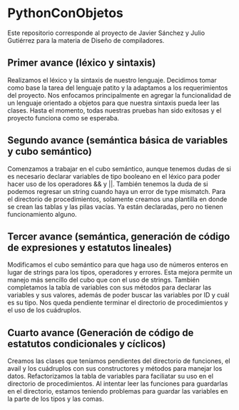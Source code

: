 # PythonConObjetos
Este repositorio corresponde al proyecto de Javier Sánchez y Julio Gutiérrez para la materia de Diseño de compiladores.

## Primer avance (léxico y sintaxis)
Realizamos el léxico y la sintaxis de nuestro lenguaje. Decidimos tomar como base la tarea del lenguaje patito y la adaptamos a los requerimientos del proyecto. Nos enfocamos principalmente en agregar la funcionalidad de un lenguaje orientado a objetos para que nuestra sintaxis pueda leer las clases. Hasta el momento, todas nuestras pruebas han sido exitosas y el proyecto funciona como se esperaba.

## Segundo avance (semántica básica de variables y cubo semántico)
Comenzamos a trabajar en el cubo semántico, aunque tenemos dudas de si es necesario declarar variables de tipo booleano en el léxico para poder hacer uso de los operadores && y ||. También tenemos la duda de si podemos regresar un string cuando haya un error de type mismatch. Para el directorio de procedimientos, solamente creamos una plantilla en donde se crean las tablas y las pilas vacías. Ya están declaradas, pero no tienen funcionamiento alguno.

## Tercer avance (semántica, generación de código de expresiones y estatutos lineales)
Modificamos el cubo semántico para que haga uso de números enteros en lugar de strings para los tipos, operadores y errores. Esta mejora permite un manejo más sencillo del cubo que con el uso de strings. También completamos la tabla de variables con sus métodos para declarar las variables y sus valores, además de poder buscar las variables por ID y cuál es su tipo. Nos queda pendiente terminar el directorio de procedimientos y el uso de los cuádruplos.

## Cuarto avance (Generación de código de estatutos condicionales y cíclicos)
Creamos las clases que teníamos pendientes del directorio de funciones, el avail y los cuádruplos con sus constructores y métodos para manejar los datos. Refactorizamos la tabla de variables para faciliatar su uso en el directorio de procedimientos. Al intentar leer las funciones para guardarlas en el directorio, estamos teniendo problemas para guardar las variables en la parte de los tipos y las comas.
